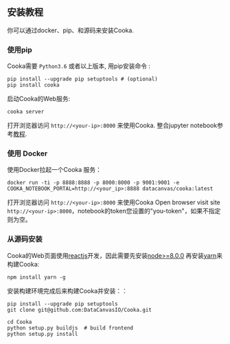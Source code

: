 ## 安装教程

你可以通过docker、pip、和源码来安装Cooka.

### 使用pip

Cooka需要 `Python3.6` 或者以上版本, 用pip安装命令 :

```shell
pip install --upgrade pip setuptools # (optional)
pip install cooka
```

启动Cooka的Web服务:

```shell
cooka server
```

打开浏览器访问 `http://<your-ip>:8000` 来使用Cooka. 整合jupyter notebook参考[教程](configuration/integrate_with_jupyter.md). 


### 使用 Docker

使用Docker拉起一个Cooka 服务：
```shell
docker run -ti -p 8888:8888 -p 8000:8000 -p 9001:9001 -e COOKA_NOTEBOOK_PORTAL=http://<your_ip>:8888 datacanvas/cooka:latest
```

打开浏览器访问 `http://<your-ip>:8000` 来使用Cooka
Open browser visit site `http://<your-ip>:8000`，notebook的token您设置的"you-token"，如果不指定则为空。

### 从源码安装

Cooka的Web页面使用[reactjs](https://reactjs.org)开发，因此需要先安装[node>=8.0.0](https://nodejs.org/en/) 再安装[yarn](https://yarnpkg.com)来构建Cooka:

```shell
npm install yarn -g
```

安装构建环境完成后来构建Cooka并安装：：
```shell
pip install --upgrade pip setuptools
git clone git@github.com:DataCanvasIO/Cooka.git

cd Cooka
python setup.py buildjs  # build frontend
python setup.py install
```
